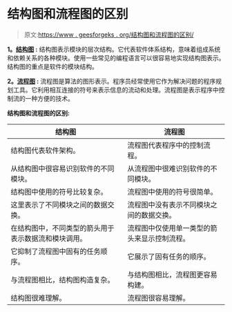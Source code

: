 # 结构图和流程图的区别

> 原文:[https://www . geesforgeks . org/结构图和流程图的区别/](https://www.geeksforgeeks.org/difference-between-structure-chart-and-flow-chart/)

**1。[结构图](https://www.geeksforgeeks.org/software-engineering-structure-charts/) :**
结构图表示模块的层次结构。它代表软件体系结构，意味着组成系统和依赖关系的各种模块。使用一些常见的编程语言可以很容易地实现结构图表示。结构图的重点是软件的模块结构。

**2。[流程图](https://www.geeksforgeeks.org/an-introduction-to-flowcharts/) :**
流程图是算法的图形表示。程序员经常使用它作为解决问题的程序规划工具。它利用相互连接的符号来表示信息的流动和处理。流程图是表示程序中控制流的一种方便的技术。

**结构图和流程图的区别:**

<center>

| 结构图 | 流程图 |
| --- | --- |
| 结构图代表软件架构。 | 流程图代表程序中的控制流程。 |
| 从结构图中很容易识别软件的不同模块。 | 从流程图中很难识别软件的不同模块。 |
| 结构图中使用的符号比较复杂。 | 流程图中使用的符号很简单。 |
| 这里表示了不同模块之间的数据交换。 | 流程图中没有表示不同模块之间的数据交换。 |
| 在结构图中，不同类型的箭头用于表示数据流和模块调用。 | 流程图中仅使用单一类型的箭头来显示控制流程。 |
| 它抑制了流程图中固有的任务顺序。 | 它展示了固有任务的顺序。 |
| 与流程图相比，结构图构造复杂。 | 与结构图相比，流程图更容易构建。 |
| 结构图很难理解。 | 流程图很容易理解。 |

</center>